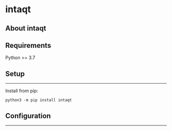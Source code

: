 # intaqt

## About intaqt

Requirements
------------
Python >= 3.7

## Setup
------------
Install from pip:

```
python3 -m pip install intaqt
```

## Configuration
------------
